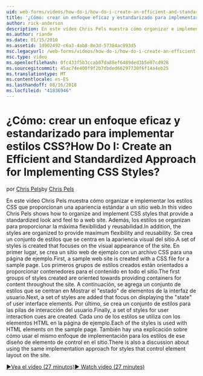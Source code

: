 ```yaml
---
uid: web-forms/videos/how-do-i/how-do-i-create-an-efficient-and-standardized-approach-for-implementing-css-styles
title: '¿Cómo: crear un enfoque eficaz y estandarizado para implementar estilos CSS? | Microsoft Docs'
author: rick-anderson
description: En este vídeo Chris Pels muestra cómo organizar e implementar los estilos CSS que proporcionan una apariencia estándar a un sitio web. Además, los estilos son...
ms.author: riande
ms.date: 01/15/2010
ms.assetid: 1d902492-c6a3-4ab8-8e3d-57384ac893d5
msc.legacyurl: /web-forms/videos/how-do-i/how-do-i-create-an-efficient-and-standardized-approach-for-implementing-css-styles
msc.type: video
ms.openlocfilehash: 0fc433f5b3ccab07da88ef6489ded3b5e07cd928
ms.sourcegitcommit: 45ac74e400f9f2b7dbded66297730f6f14a4eb25
ms.translationtype: MT
ms.contentlocale: es-ES
ms.lasthandoff: 08/16/2018
ms.locfileid: "41836946"
---
```

<a name="how-do-i-create-an-efficient-and-standardized-approach-for-implementing-css-styles"></a><span data-ttu-id="fddc0-105">¿Cómo: crear un enfoque eficaz y estandarizado para implementar estilos CSS?</span><span class="sxs-lookup"><span data-stu-id="fddc0-105">How Do I: Create an Efficient and Standardized Approach for Implementing CSS Styles?</span></span>
====================
<span data-ttu-id="fddc0-106">por [Chris Pels](https://twitter.com/chrispels)</span><span class="sxs-lookup"><span data-stu-id="fddc0-106">by [Chris Pels](https://twitter.com/chrispels)</span></span>

<span data-ttu-id="fddc0-107">En este vídeo Chris Pels muestra cómo organizar e implementar los estilos CSS que proporcionan una apariencia estándar a un sitio web.</span><span class="sxs-lookup"><span data-stu-id="fddc0-107">In this video Chris Pels shows how to organize and implement CSS styles that provide a standardized look and feel to a web site.</span></span> <span data-ttu-id="fddc0-108">Además, los estilos se organizan para proporcionar la máxima flexibilidad y reusabilidad.</span><span class="sxs-lookup"><span data-stu-id="fddc0-108">In addition, the styles are organized to provide maximum flexibility and reusability.</span></span> <span data-ttu-id="fddc0-109">Se crea un conjunto de estilos que se centra en la apariencia visual del sitio.</span><span class="sxs-lookup"><span data-stu-id="fddc0-109">A set of styles is created that focuses on the visual appearance of the site.</span></span> <span data-ttu-id="fddc0-110">En primer lugar, se crea un sitio web de ejemplo con un archivo CSS para una página de ejemplo.</span><span class="sxs-lookup"><span data-stu-id="fddc0-110">First, a sample web site is created with a CSS file for a sample page.</span></span> <span data-ttu-id="fddc0-111">Los primeros grupos de estilos creados están orientados a proporcionar contenedores para el contenido en todo el sitio.</span><span class="sxs-lookup"><span data-stu-id="fddc0-111">The first groups of styles created are oriented towards providing containers for content throughout the site.</span></span> <span data-ttu-id="fddc0-112">A continuación, se agrega un conjunto de estilos que se centran en Mostrar el "estado" de elementos de la interfaz de usuario.</span><span class="sxs-lookup"><span data-stu-id="fddc0-112">Next, a set of styles are added that focus on displaying the "state" of user interface elements.</span></span> <span data-ttu-id="fddc0-113">Por último, se crea un conjunto de estilos para las pilas de interacción del usuario.</span><span class="sxs-lookup"><span data-stu-id="fddc0-113">Finally, a set of styles for user interaction cues are created.</span></span> <span data-ttu-id="fddc0-114">Cada uno de los estilos se utiliza con los elementos HTML en la página de ejemplo.</span><span class="sxs-lookup"><span data-stu-id="fddc0-114">Each of the styles is used with HTML elements on the sample page.</span></span> <span data-ttu-id="fddc0-115">También hay una explicación sobre cómo usar el mismo enfoque de implementación para los estilos de ese diseño de elemento de control en el sitio.</span><span class="sxs-lookup"><span data-stu-id="fddc0-115">There is also a discussion about using the same implementation approach for styles that control element layout on the site.</span></span>

[<span data-ttu-id="fddc0-116">&#9654;Vea el vídeo (27 minutos)</span><span class="sxs-lookup"><span data-stu-id="fddc0-116">&#9654; Watch video (27 minutes)</span></span>](https://channel9.msdn.com/Blogs/ASP-NET-Site-Videos/how-do-i-create-an-efficient-and-standardized-approach-for-implementing-css-styles)

